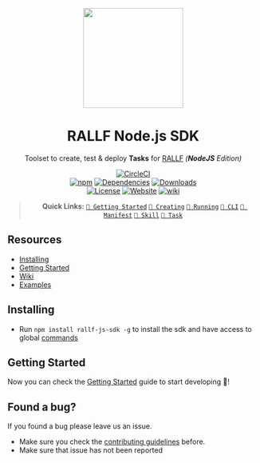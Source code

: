 
<!-- Docs links -->
[docs:manifest]: https://github.com/RobotUnion/rallf-js-sdk/wiki/Manifest
[docs:cli]: https://github.com/RobotUnion/rallf-js-sdk/wiki/CLI---runner
[docs:Task]: https://github.com/RobotUnion/rallf-js-sdk/wiki/Integration---Task
[docs:Skill]: https://github.com/RobotUnion/rallf-js-sdk/wiki/Integration---Skill
[docs:Running]: https://github.com/RobotUnion/rallf-js-sdk/wiki/Running-Tasks
[docs:Creating]: https://github.com/RobotUnion/rallf-js-sdk/wiki/Creating-Tasks
[docs:GettingStarted]: https://github.com/RobotUnion/rallf-js-sdk/wiki/Getting-Started


[license-img]: https://img.shields.io/github/license/RobotUnion/rallf-js-sdk.svg?style=flat-square
[github-link]: https://github.com/RobotUnion/rallf-js-sdk

[rallf-status-img]: https://img.shields.io/website-up-down-green-red/https/api.rallf.com.svg?label=site&style=flat-square
[rallf-link]: https://rallf.com

[npm-version-img]: https://img.shields.io/npm/v/rallf-js-sdk.svg?style=flat-square
[npm-link]: https://www.npmjs.com/package/rallf-js-sdk

[gh-pkg-version-img]: https://img.shields.io/github/package-json/v/RobotUnion/rallf-js-sdk.svg?style=flat-square
[npm-deps-img]: https://img.shields.io/david/RobotUnion/rallf-js-sdk.svg?style=flat-square

[wiki-img]: https://img.shields.io/badge/wiki-github-green.svg?longCache=true&style=flat-square
[wiki-link]: https://github.com/RobotUnion/rallf-js-sdk/wiki


<p align="center">
  <a href="http://rallf.com">
    <img src="https://robotunion.net/wp-content/uploads/2016/10/CREAR-BOT3.png" height="200">
  </a>
</p>
<h1 align="center">RALLF Node.js SDK</h1>

<div align="center">
  <p>Toolset to create, test & deploy <b>Tasks</b> for <a href="https://rallf.com">RALLF</a> <i>(<b>NodeJS</b> Edition)</i></p>
  
[![CircleCI](https://circleci.com/gh/RobotUnion/rallf-js-sdk.svg?style=svg)](https://circleci.com/gh/RobotUnion/rallf-js-sdk)  
[![npm]( https://img.shields.io/npm/v/rallf-js-sdk.svg?style=flat-square)](https://www.npmjs.com/package/rallf-js-sdk)
[![Dependencies][npm-deps-img]][github-link]
[![Downloads](https://img.shields.io/npm/dw/rallf-js-sdk.svg?style=flat-square)]()  
[![License][license-img]][github-link]
[![Website][rallf-status-img]][rallf-link]
[![wiki][wiki-img]][wiki-link]
  
<!-- Docs: [CLI][docs:cli], [Task][task-docs], [Skill][skill-docs], [Manifest][manifest-docs], [Creating][docs-create], [Running][docs-running] -->

> **Quick Links:**
[`🔗 Getting Started`][docs:GettingStarted]
[`🔗 Creating`][docs:Creating]
[`🔗 Running`][docs:Running]
[`🔗 CLI`][docs:cli]
[`🔗 Manifest`][docs:manifest]
[`🔗 Skill`][docs:Skill]
[`🔗 Task`][docs:Task]
</div>


## Resources
* [Installing](#installing)
* [Getting Started](#getting-started)
* [Wiki](https://github.com/RobotUnion/rallf-sdk/wiki)
* [Examples](examples)

## Installing
* Run `npm install rallf-js-sdk -g` to install the sdk and have access to global [commands]()

## Getting Started
Now you can check the [Getting Started][docs:GettingStarted] guide to start developing 🤖!

<!-- ### Create simple Task
  1. Create an empty folder: `mkdir test-task && cd test-task`
  2. Init a task project with: `rallf-init`  
     2.1. Init will ask some questions
  3. **init** will generate the following some files (_explained below_)
  * `config/manifest.json` - The [Manifest][manifest-docs] holds information about your Task, e.g: name, version, fqtn
  * `mocks/test.task.com/index.js` - [Mocks](https://github.com/RobotUnion/rallf-js-sdk/wiki/Testing:-Mocks) are just the way of testing your tasks locally, without a [Incubator]()
  * `robots/test-robot/` - [Robots]() TODO...
  * `src/main.js` - This is the main file of the task, the one that will get executed

### Create simple Skill
1. Follow the steps above until 2.
2. In step 2 pass `--skill` option, this will generate a skill template for you
3. It will create the same structure as above.

## Running 
### Running a task
  * `npm start`
  * `rallf-runner run -r test-robot --input {}`    
    
### Running a Skill
  * `npm run run:getTitle`
  * `rallf-runner run -r test-robot --method getTitle --input '{}'`    
      * If method is passed it will asume it is a skill and will run that method


You will know if everything went OK  .

Now you can have fun! 🤖 -->

## Found a bug?
If you found a bug please leave us an issue.
* Make sure you check the [contributing guidelines](https://github.com/RobotUnion/rallf-js-sdk/blob/master/.github/CONTRIBUTING.md) before.
* Make sure that issue has not been reported

<!-- {"jsonrpc": "2.0", "method": "run-method", "params": { "method": "followUser", "username":"santoslluis" }, "id": "test"} -->
